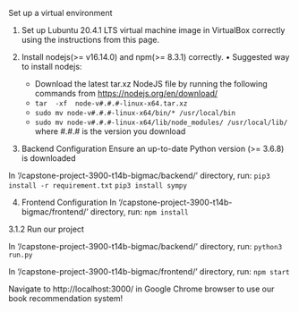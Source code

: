 Set up a virtual environment
1. Set up Lubuntu 20.4.1 LTS virtual machine image in VirtualBox correctly using the instructions from this page.
2. Install nodejs(>= v16.14.0) and npm(>= 8.3.1) correctly.
  •	Suggested way to install nodejs:
      *	Download the latest tar.xz NodeJS file by running the following commands from https://nodejs.org/en/download/ 
      *	`tar  -xf  node-v#.#.#-linux-x64.tar.xz`
      *	`sudo mv node-v#.#.#-linux-x64/bin/* /usr/local/bin`
      *	`sudo mv node-v#.#.#-linux-x64/lib/node_modules/ /usr/local/lib/`
      where #.#.# is the version you download

3. Backend Configuration
Ensure an up-to-date Python version (>= 3.6.8) is downloaded

In ‘/capstone-project-3900-t14b-bigmac/backend/’ directory, run:
`pip3 install -r requirement.txt`
`pip3 install sympy`

4. Frontend Configuration
In ‘/capstone-project-3900-t14b-bigmac/frontend/’ directory, run:
`npm install`

3.1.2 Run our project

In ‘/capstone-project-3900-t14b-bigmac/backend/’ directory, run:
`python3 run.py`

In ‘/capstone-project-3900-t14b-bigmac/frontend/’ directory, run:
`npm start`

Navigate to http://localhost:3000/ in Google Chrome browser to use our book recommendation system!

